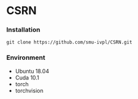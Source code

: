 # CSRN

### Installation

~~~
git clone https://github.com/smu-ivpl/CSRN.git
~~~

### Environment
- Ubuntu 18.04
- Cuda 10.1
- torch
- torchvision


